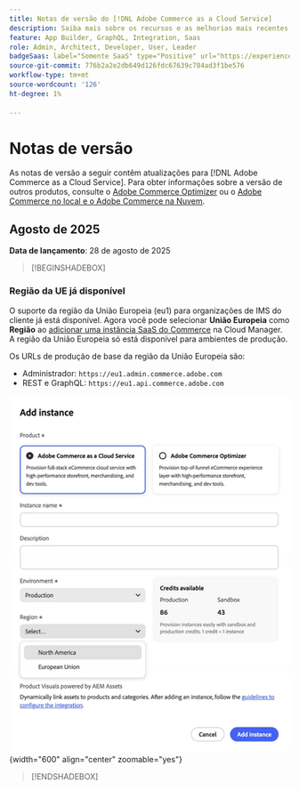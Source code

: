 ```yaml
---
title: Notas de versão do [!DNL Adobe Commerce as a Cloud Service]
description: Saiba mais sobre os recursos e as melhorias mais recentes do  [!DNL Adobe Commerce as a Cloud Service].
feature: App Builder, GraphQL, Integration, Saas
role: Admin, Architect, Developer, User, Leader
badgeSaas: label="Somente SaaS" type="Positive" url="https://experienceleague.adobe.com/en/docs/commerce/user-guides/product-solutions" tooltip="Aplicável somente a projetos do Adobe Commerce as a Cloud Service e do Adobe Commerce Optimizer (infraestrutura SaaS gerenciada pela Adobe)."
source-git-commit: 776b2a2e2db649d126fdc67639c784ad3f1be576
workflow-type: tm+mt
source-wordcount: '126'
ht-degree: 1%

---
```



# Notas de versão

As notas de versão a seguir contêm atualizações para [!DNL Adobe Commerce as a Cloud Service]. Para obter informações sobre a versão de outros produtos, consulte o [Adobe Commerce Optimizer](../optimizer/release-notes.md) ou o [Adobe Commerce no local e o Adobe Commerce na Nuvem](https://experienceleague.adobe.com/en/docs/commerce-operations/release/notes/overview).

## Agosto de 2025

**Data de lançamento**: 28 de agosto de 2025

>[!BEGINSHADEBOX]

### Região da UE já disponível

O suporte da região da União Europeia (eu1) para organizações de IMS do cliente já está disponível. Agora você pode selecionar **União Europeia** como **Região** ao [adicionar uma instância SaaS do Commerce](./getting-started.md#create-an-instance) na Cloud Manager. A região da União Europeia só está disponível para ambientes de produção.

Os URLs de produção de base da região da União Europeia são:

* Administrador: `https://eu1.admin.commerce.adobe.com`
* REST e GraphQL: `https://eu1.api.commerce.adobe.com`

![criar instância](./assets/create-instance-eu.png){width="600" align="center" zoomable="yes"}

>[!ENDSHADEBOX]
